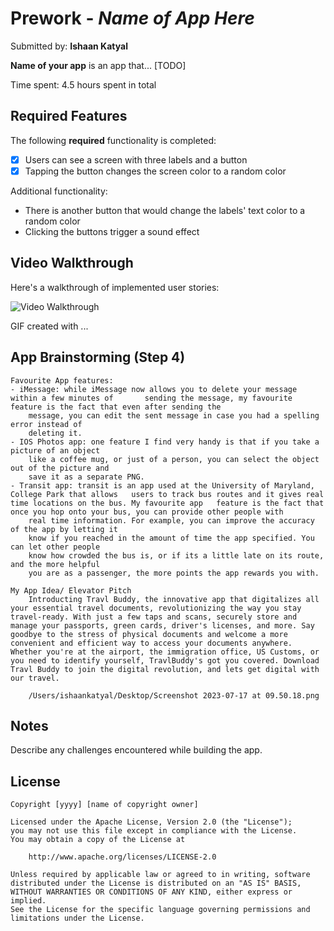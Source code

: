 # Prework - *Name of App Here*

Submitted by: **Ishaan Katyal**

**Name of your app** is an app that... [TODO] 

Time spent: 4.5 hours spent in total

## Required Features

The following **required** functionality is completed:

- [x] Users can see a screen with three labels and a button
- [x] Tapping the button changes the screen color to a random color

Additional functionality:
- There is another button that would change the labels' text color to a random color
- Clicking the buttons trigger a sound effect
 
## Video Walkthrough

Here's a walkthrough of implemented user stories:

<img src='http://i.imgur.com/link/to/your/gif/file.gif' title='Video Walkthrough' width='' alt='Video Walkthrough' />

<!-- Replace this with whatever GIF tool you used! -->
GIF created with ...  
<!-- Recommended tools:
[Kap](https://getkap.co/) for macOS
[ScreenToGif](https://www.screentogif.com/) for Windows
[peek](https://github.com/phw/peek) for Linux. -->

## App Brainstorming (Step 4)
    Favourite App features:
    - iMessage: while iMessage now allows you to delete your message within a few minutes of       sending the message, my favourite feature is the fact that even after sending the   
        message, you can edit the sent message in case you had a spelling error instead of  
        deleting it. 
    - IOS Photos app: one feature I find very handy is that if you take a picture of an object   
        like a coffee mug, or just of a person, you can select the object out of the picture and   
        save it as a separate PNG. 
    - Transit app: transit is an app used at the University of Maryland, College Park that allows   users to track bus routes and it gives real time locations on the bus. My favourite app   feature is the fact that once you hop onto your bus, you can provide other people with   
        real time information. For example, you can improve the accuracy of the app by letting it   
        know if you reached in the amount of time the app specified. You can let other people   
        know how crowded the bus is, or if its a little late on its route, and the more helpful   
        you are as a passenger, the more points the app rewards you with. 
    
    My App Idea/ Elevator Pitch
        Introducting Travl Buddy, the innovative app that digitalizes all your essential travel documents, revolutionizing the way you stay travel-ready. With just a few taps and scans, securely store and manage your passports, green cards, driver's licenses, and more. Say goodbye to the stress of physical documents and welcome a more convenient and efficient way to access your documents anywhere. Whether you're at the airport, the immigration office, US Customs, or you need to identify yourself, TravlBuddy's got you covered. Download Travl Buddy to join the digital revolution, and lets get digital with our travel. 
    
        /Users/ishaankatyal/Desktop/Screenshot 2023-07-17 at 09.50.18.png
## Notes

Describe any challenges encountered while building the app.

## License

    Copyright [yyyy] [name of copyright owner]

    Licensed under the Apache License, Version 2.0 (the "License");
    you may not use this file except in compliance with the License.
    You may obtain a copy of the License at

        http://www.apache.org/licenses/LICENSE-2.0

    Unless required by applicable law or agreed to in writing, software
    distributed under the License is distributed on an "AS IS" BASIS,
    WITHOUT WARRANTIES OR CONDITIONS OF ANY KIND, either express or implied.
    See the License for the specific language governing permissions and
    limitations under the License.
